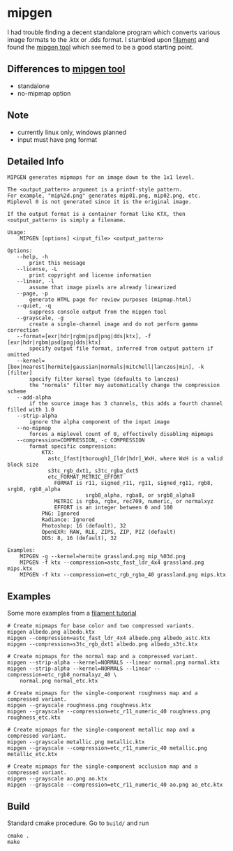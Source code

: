 # mipgen
I had trouble finding a decent standalone program which converts various image formats to the .ktx or .dds format. I stumbled upon [filament](https://github.com/google/filament) and found the [mipgen tool](https://github.com/google/filament/tree/master/tools/mipgen) which seemed to be a good starting point. 

## Differences to [mipgen tool](https://github.com/google/filament/tree/master/tools/mipgen)
- standalone
- no-mipmap option 

## Note
- currently linux only, windows planned
- input must have png format

## Detailed Info
```
MIPGEN generates mipmaps for an image down to the 1x1 level.

The <output_pattern> argument is a printf-style pattern.
For example, "mip%2d.png" generates mip01.png, mip02.png, etc.
Miplevel 0 is not generated since it is the original image.

If the output format is a container format like KTX, then
<output_pattern> is simply a filename.

Usage:
    MIPGEN [options] <input_file> <output_pattern>

Options:
   --help, -h
       print this message
   --license, -L
       print copyright and license information
   --linear, -l
       assume that image pixels are already linearized
   --page, -p
       generate HTML page for review purposes (mipmap.html)
   --quiet, -q
       suppress console output from the mipgen tool
   --grayscale, -g
       create a single-channel image and do not perform gamma correction
   --format=[exr|hdr|rgbm|psd|png|dds|ktx], -f [exr|hdr|rgbm|psd|png|dds|ktx]
       specify output file format, inferred from output pattern if omitted
   --kernel=[box|nearest|hermite|gaussian|normals|mitchell|lanczos|min], -k [filter]
       specify filter kernel type (defaults to lanczos)
       the "normals" filter may automatically change the compression scheme
   --add-alpha
       if the source image has 3 channels, this adds a fourth channel filled with 1.0
   --strip-alpha
       ignore the alpha component of the input image
   --no-mipmap
       forces a miplevel count of 0, effectively disabling mipmaps
   --compression=COMPRESSION, -c COMPRESSION
       format specific compression:
           KTX:
             astc_[fast|thorough]_[ldr|hdr]_WxH, where WxH is a valid block size
             s3tc_rgb_dxt1, s3tc_rgba_dxt5
             etc_FORMAT_METRIC_EFFORT
               FORMAT is r11, signed_r11, rg11, signed_rg11, rgb8, srgb8, rgb8_alpha
                         srgb8_alpha, rgba8, or srgb8_alpha8
               METRIC is rgba, rgbx, rec709, numeric, or normalxyz
               EFFORT is an integer between 0 and 100
           PNG: Ignored
           Radiance: Ignored
           Photoshop: 16 (default), 32
           OpenEXR: RAW, RLE, ZIPS, ZIP, PIZ (default)
           DDS: 8, 16 (default), 32

Examples:
    MIPGEN -g --kernel=hermite grassland.png mip_%03d.png
    MIPGEN -f ktx --compression=astc_fast_ldr_4x4 grassland.png mips.ktx
    MIPGEN -f ktx --compression=etc_rgb_rgba_40 grassland.png mips.ktx
```

## Examples 
Some more examples from a [filament tutorial](https://google.github.io/filament/webgl/tutorial_suzanne.html)
```
# Create mipmaps for base color and two compressed variants.
mipgen albedo.png albedo.ktx
mipgen --compression=astc_fast_ldr_4x4 albedo.png albedo_astc.ktx
mipgen --compression=s3tc_rgb_dxt1 albedo.png albedo_s3tc.ktx

# Create mipmaps for the normal map and a compressed variant.
mipgen --strip-alpha --kernel=NORMALS --linear normal.png normal.ktx
mipgen --strip-alpha --kernel=NORMALS --linear --compression=etc_rgb8_normalxyz_40 \
    normal.png normal_etc.ktx

# Create mipmaps for the single-component roughness map and a compressed variant.
mipgen --grayscale roughness.png roughness.ktx
mipgen --grayscale --compression=etc_r11_numeric_40 roughness.png roughness_etc.ktx

# Create mipmaps for the single-component metallic map and a compressed variant.
mipgen --grayscale metallic.png metallic.ktx
mipgen --grayscale --compression=etc_r11_numeric_40 metallic.png metallic_etc.ktx

# Create mipmaps for the single-component occlusion map and a compressed variant.
mipgen --grayscale ao.png ao.ktx
mipgen --grayscale --compression=etc_r11_numeric_40 ao.png ao_etc.ktx
```

## Build
Standard cmake procedure. Go to ```build/``` and run
```
cmake .
make
```

